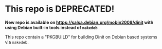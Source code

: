 # This repo is DEPRECATED!
**New repo is available on https://salsa.debian.org/mobin2008/dinit with using Debian built-in tools instead of `makedeb`**

This repo contain a "PKGBUILD" for building Dinit on Debian based systems via `makedeb`.
